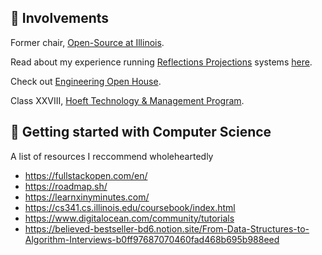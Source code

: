 ## 🌱 Involvements

Former chair, [Open-Source at Illinois](https://opensourceatillinois.com/).

Read about my experience running [Reflections Projections](https://reflectionsprojections.org/) systems [here](https://medium.com/@sohamk2/how-we-reimagined-midwests-premier-technology-conference-503865f546bb).

Check out [Engineering Open House](https://eohillinois.org).

Class XXVIII, [Hoeft Technology & Management Program](https://hoefttechmgmt.web.illinois.edu/).

## 📖 Getting started with Computer Science
A list of resources I reccommend wholeheartedly
- https://fullstackopen.com/en/
- https://roadmap.sh/
- https://learnxinyminutes.com/
- https://cs341.cs.illinois.edu/coursebook/index.html
- https://www.digitalocean.com/community/tutorials
- https://believed-bestseller-bd6.notion.site/From-Data-Structures-to-Algorithm-Interviews-b0ff97687070460fad468b695b988eed

<!--
**xuxey/xuxey** isa ✨ _special_ ✨ repository because its `README.md` (this file) appears on your GitHub profile.

Here are some ideas to get you started:

- 🔭 I’m currently working on ...
- 🌱 I’m currently learning ...
- 👯 I’m looking to collaborate on ...
- 🤔 I’m looking for help with ...
- 💬 Ask me about ...
- 📫 How to reach me: ...
- 😄 Pronouns: ...
- ⚡ Fun fact: ...
-->
